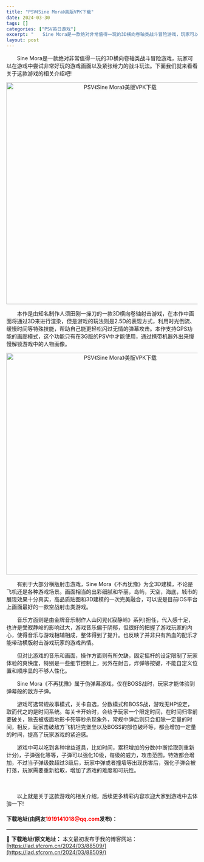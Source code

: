 ```yaml
---
title: "PSV《Sine Mora》美版VPK下载"
date: 2024-03-30
tags: []
categories: ["PSV英日游戏"]
excerpt: "　　Sine Mora是一款绝对非常值得一玩的3D横向卷轴类战斗冒险游戏，玩家可以在游戏中尝试非常好玩的游戏画面以及紧张给力的战斗玩法。下面我们就来看看关于这款游戏的相关介绍吧! 　　本作是由知名制作人须田刚一操刀的一款3D横向卷轴射击游戏，在本作中画面将通过3D来进行渲染，但是游戏的玩法则是2.5&hellip;"
layout: post
---
```


 <p>　　Sine Mora是一款绝对非常值得一玩的3D横向卷轴类战斗冒险游戏，玩家可以在游戏中尝试非常好玩的游戏画面以及紧张给力的战斗玩法。下面我们就来看看关于这款游戏的相关介绍吧!</p> <p align="center"><img align="" border="0" src="https://www.2023game.com/d/file/p/2019/03-04/193f467bb7c5fdd0c187edcbf7e74544.jpg" width="584" alt="PSV《Sine Mora》美版VPK下载" /></p> <p>　　本作是由知名制作人须田刚一操刀的一款3D横向卷轴射击游戏，在本作中画面将通过3D来进行渲染，但是游戏的玩法则是2.5D的表现方式，利用时光倒流、缓慢时间等特殊技能，帮助自己能更轻松闪过无情的弹幕攻击。本作支持GPS功能的画廊模式，这个功能只有在3G版的PSV中才能使用，通过携带机器外出来慢慢解锁游戏中的人物画像。</p> <p align="center"><img align="" border="0" src="https://www.2023game.com/d/file/p/2019/03-04/21f326ffe9c18ea46ea6405197bf7772.jpg" width="584" alt="PSV《Sine Mora》美版VPK下载" /></p> <p>　　有别于大部分横版射击游戏，Sine Mora《不再犹豫》为全3D建模，不论是飞机还是各种游戏场景。画面相当的出彩细腻和华丽，岛屿，天空，海底，城市的展现效果十分真实，高品质贴图和3D建模的一次完美融合，可以说是目前iOS平台上画面最好的一款空战射击类游戏。</p> <p>　　音乐方面则是由金牌音乐制作人山冈晃(《寂静岭》系列)担任，代入感十足，也许是受寂静岭的影响过大，游戏音乐偏于阴郁，但很好的把握了游戏玩家的内心，使得音乐与游戏相辅相成，整体得到了提升。也反映了并非只有热血的配乐才能带动横版射击游戏玩家的游戏热情。</p> <p>　　但对比游戏的音乐和画面，操作方面则有所欠缺，固定摇杆的设定限制了玩家体验的爽快度，特别是一些细节控制上，另外在射击，炸弹等按键，不能自定义位置和顺序显的不够人性化。</p> <p>　　Sine Mora《不再犹豫》属于伪弹幕游戏，仅在BOSS战时，玩家才能体验到弹幕般的敌方子弹。</p> <p>　　游戏可选常规故事模式，关卡自选，分数模式和BOSS战，游戏无HP设定，取而代之的是时间系统。每关卡开始时，会给予玩家一个限定时间，在时间归零前要破关，除去被版面地形卡死等秒杀现象外，常规中弹后则只会扣除一定量的时间，相反，玩家击破敌方飞机坦克堡垒以及BOSS的部位破坏等，都会增加一定量的时间，提高了玩家游戏的紧迫感。</p> <p>　　游戏中可以吃到各种增益道具，比如时间，累积增加的分数(中断拾取则重新计分)，子弹强化等等，子弹可以强化10级，每级的威力，攻击范围，特效都会增加，不过当子弹级数超过3级后，玩家中弹或者撞墙等出现伤害后，强化子弹会被打落，玩家需要重新拾取，增加了游戏的难度和可玩性。</p> <p><strong>　</strong></p> <p>　　以上就是关于这款游戏的相关介绍，后续更多精彩内容欢迎大家到游戏中去体验一下!</p> <p><h4>下载地址(由网友<font color="red">1919141018@qq.com</font>发布)：</h4></p> 

---
📖 **下载地址/原文地址：** 本文最初发布于我的博客网站：[https://lad.sfcrom.cn/2024/03/88509/](https://lad.sfcrom.cn/2024/03/88509/)
